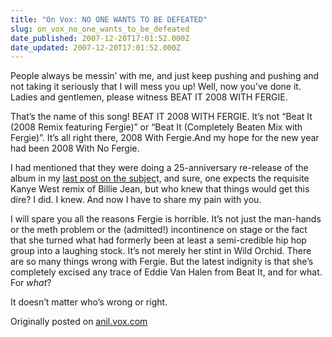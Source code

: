 ```yaml
---
title: "On Vox: NO ONE WANTS TO BE DEFEATED"
slug: on_vox_no_one_wants_to_be_defeated
date_published: 2007-12-20T17:01:52.000Z
date_updated: 2007-12-20T17:01:52.000Z
---
```


People always be messin’ with me, and just keep pushing and pushing and not taking it seriously that I will mess you up! Well, now you’ve done it. Ladies and gentlemen, please witness BEAT IT 2008 WITH FERGIE.

That’s the name of this song! BEAT IT 2008 WITH FERGIE. It’s not “Beat It (2008 Remix featuring Fergie)” or “Beat It (Completely Beaten Mix with Fergie)”. It’s all right there, 2008 With Fergie.And my hope for the new year had been 2008 With No Fergie.

I had mentioned that they were doing a 25-anniversary re-release of the album in my [last post on the subjec](http://anil.vox.com/library/post/thriller-25.html)t, and sure, one expects the requisite Kanye West remix of Billie Jean, but who knew that things would get this dire? I did. I knew. And now I have to share my pain with you.

I will spare you all the reasons Fergie is horrible. It’s not just the man-hands or the meth problem or the (admitted!) incontinence on stage or the fact that she turned what had formerly been at least a semi-credible hip hop group into a laughing stock. It’s not merely her stint in Wild Orchid. There are so many things wrong with Fergie. But the latest indignity is that she’s completely excised any trace of Eddie Van Halen from Beat It, and for what. For *what*?

It doesn’t matter who’s wrong or right.

Originally posted on [anil.vox.com](http://anil.vox.com/library/post/no-one-wants-to-be-defeated.html)
